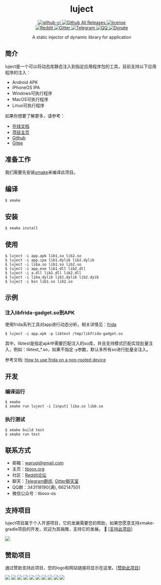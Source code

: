 <div align="center">

  <h1>luject</h1>

  <div>
    <a href="https://github.com/lanoox/luject/actions?query=workflow%3Abuild">
      <img src="https://img.shields.io/github/workflow/status/lanoox/luject/build/master.svg?style=flat-square" alt="github-ci" />
    </a>
    <a href="https://github.com/lanoox/luject/releases">
      <img src="https://img.shields.io/github/release/lanoox/luject.svg?style=flat-square" alt="Github All Releases" />
    </a>
    <a href="https://github.com/lanoox/luject/blob/master/LICENSE.md">
      <img src="https://img.shields.io/github/license/lanoox/luject.svg?colorB=f48041&style=flat-square" alt="license" />
    </a>
  </div>
  <div>
    <a href="https://www.reddit.com/r/tboox/">
      <img src="https://img.shields.io/badge/chat-on%20reddit-ff3f34.svg?style=flat-square" alt="Reddit" />
    </a>
    <a href="https://gitter.im/tboox/tboox?utm_source=badge&utm_medium=badge&utm_campaign=pr-badge&utm_content=badge">
      <img src="https://img.shields.io/gitter/room/tboox/tboox.svg?style=flat-square&colorB=96c312" alt="Gitter" />
    </a>
    <a href="https://t.me/tbooxorg">
      <img src="https://img.shields.io/badge/chat-on%20telegram-blue.svg?style=flat-square" alt="Telegram" />
    </a>
    <a href="https://jq.qq.com/?_wv=1027&k=5hpwWFv">
      <img src="https://img.shields.io/badge/chat-on%20QQ-ff69b4.svg?style=flat-square" alt="QQ" />
    </a>
    <a href="https://xmake.io/#/zh-cn/about/sponsor">
      <img src="https://img.shields.io/badge/donate-us-orange.svg?style=flat-square" alt="Donate" />
    </a>
  </div>

  <p>A static injector of dynamic library for application</p>
</div>

## 简介

luject是一个可以将动态库静态注入到指定应用程序包的工具，目前支持以下应用程序的注入：

* Android APK
* iPhoneOS IPA 
* Windows可执行程序
* MacOS可执行程序
* Linux可执行程序

如果你想要了解更多，请参考：

* [在线文档](https://xmake.io/#/zh-cn/getting_started)
* [项目主页](https://xmake.io/#/zh-cn/)
* [Github](https://github.com/lanoox/luject)
* [Gitee](https://gitee.com/lanoox/luject)

## 准备工作

我们需要先安装[xmake](https://github.com/xmake-io/xmake)来编译此项目。

## 编译

```console
$ xmake
```

## 安装

```console
$ xmake install
```

## 使用

```console
$ luject -i app.apk lib1.so lib2.so
$ luject -i app.ipa lib1.dylib lib2.dylib
$ luject -i liba.so lib1.so lib2.so
$ luject -i app.exe lib1.dll lib2.dll
$ luject -i a.dll lib1.dll lib2.dll
$ luject -i liba.dylib lib1.dylib lib2.dyib
$ luject -i bin lib1.so lib2.so
```

## 示例 

### 注入libfrida-gadget.so到APK

使用frida系列工具对app进行动态分析，相关详情见：[frida](https://github.com/frida/frida)

```console
$ luject -i app.apk -p libtest /tmp/libfrida-gadget.so
```

其中，libtest是指定apk中需要匹配注入的so库，并且支持模式匹配实现批量注入，例如：libtest_*.so，如果不指定`-p`参数，默认多所有so进行批量全注入。

参考文档: [How to use frida on a non-rooted device](https://lief.quarkslab.com/doc/latest/tutorials/09_frida_lief.html)

## 开发

### 编译运行

```console
$ xmake
$ xmake run luject -i [input] liba.so libb.so
```

### 执行测试

```console
$ xmake build test
$ xmake run test
```

## 联系方式

* 邮箱：[waruqi@gmail.com](mailto:waruqi@gmail.com)
* 主页：[tboox.org](https://tboox.org/cn)
* 社区：[Reddit论坛](https://www.reddit.com/r/tboox/)
* 聊天：[Telegram群组](https://t.me/tbooxorg), [Gitter聊天室](https://gitter.im/tboox/tboox?utm_source=badge&utm_medium=badge&utm_campaign=pr-badge&utm_content=badge)
* QQ群：343118190(满), 662147501
* 微信公众号：tboox-os

## 支持项目

luject项目属于个人开源项目，它的发展需要您的帮助，如果您愿意支持xmake-gradle项目的开发，欢迎为其捐赠，支持它的发展。 🙏 [[支持此项目](https://opencollective.com/xmake#backer)]

<a href="https://opencollective.com/xmake#backers" target="_blank"><img src="https://opencollective.com/xmake/backers.svg?width=890"></a>

## 赞助项目

通过赞助支持此项目，您的logo和网站链接将显示在这里。[[赞助此项目](https://opencollective.com/xmake#sponsor)]

<a href="https://opencollective.com/xmake/sponsor/0/website" target="_blank"><img src="https://opencollective.com/xmake/sponsor/0/avatar.svg"></a>
<a href="https://opencollective.com/xmake/sponsor/1/website" target="_blank"><img src="https://opencollective.com/xmake/sponsor/1/avatar.svg"></a>
<a href="https://opencollective.com/xmake/sponsor/2/website" target="_blank"><img src="https://opencollective.com/xmake/sponsor/2/avatar.svg"></a>
<a href="https://opencollective.com/xmake/sponsor/3/website" target="_blank"><img src="https://opencollective.com/xmake/sponsor/3/avatar.svg"></a>
<a href="https://opencollective.com/xmake/sponsor/4/website" target="_blank"><img src="https://opencollective.com/xmake/sponsor/4/avatar.svg"></a>
<a href="https://opencollective.com/xmake/sponsor/5/website" target="_blank"><img src="https://opencollective.com/xmake/sponsor/5/avatar.svg"></a>
<a href="https://opencollective.com/xmake/sponsor/6/website" target="_blank"><img src="https://opencollective.com/xmake/sponsor/6/avatar.svg"></a>
<a href="https://opencollective.com/xmake/sponsor/7/website" target="_blank"><img src="https://opencollective.com/xmake/sponsor/7/avatar.svg"></a>
<a href="https://opencollective.com/xmake/sponsor/8/website" target="_blank"><img src="https://opencollective.com/xmake/sponsor/8/avatar.svg"></a>
<a href="https://opencollective.com/xmake/sponsor/9/website" target="_blank"><img src="https://opencollective.com/xmake/sponsor/9/avatar.svg"></a>


